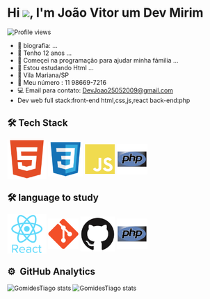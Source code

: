
 <h1 align="left">Hi <img src="https://raw.githubusercontent.com/kaueMarques/kaueMarques/master/hi.gif" width="30px">, I'm João Vitor um Dev Mirim</h1>
<p align="left"> <img src="https://komarev.com/ghpvc/?username=GomidesTiago&color=green" alt="Profile views" width="100px" /> </p>


- 🔭 biografia: ...
- 🌱 Tenho 12 anos ...
- 👯 Começei na programação para ajudar minha fámilia ...
- 🤔 Estou estudando Html ...
- 📍  Vila Mariana/SP
- 💬 Meu número : 11 98669-7216
- 💻 Email para contato: DevJoao25052009@gmail.com
- Dev web full stack:front-end html,css,js,react back-end:php


## 🛠 Tech Stack

<div>
      <img align="center" alt="HTML5" height="90" width="90" src="https://raw.githubusercontent.com/devicons/devicon/master/icons/html5/html5-plain.svg">     
      <img align="center" alt="CSS3" height="80" width="80" src="https://raw.githubusercontent.com/devicons/devicon/master/icons/css3/css3-original.svg">     
      <img align="center" alt="js" height="70" width="70" src="https://raw.githubusercontent.com/devicons/devicon/master/icons/javascript/javascript-plain.svg"> 
      <img align="center" alt="git" height="70" width="70" src="https://raw.githubusercontent.com/devicons/devicon/master/icons/php/php-original.svg">
      

             
      
</div>

## 🛠 language to study

<div>
     <img align="center" alt="react" height="90" width="90" src="https://raw.githubusercontent.com/devicons/devicon/master/icons/react/react-original-wordmark.svg">
     <img align="center" alt="git" height="70" width="70" src="https://raw.githubusercontent.com/devicons/devicon/master/icons/git/git-original.svg">     
     <img align="center" alt="github" height="80" width="80" src="https://raw.githubusercontent.com/devicons/devicon/master/icons/github/github-original.svg">
     <img align="center" alt="git" height="70" width="70" src="https://raw.githubusercontent.com/devicons/devicon/master/icons/php/php-original.svg">
      
<div/>
     

## ⚙️ &nbsp;GitHub Analytics

<p align="left">
    <img width="350em" src="https://github-readme-stats.vercel.app/api?username=GomidesTiago&theme=chartreuse-dark" alt="GomidesTiago stats"/>
    <img width="50%" src = "https://github-readme-stats.vercel.app/api/top-langs/?username=Gomidestiago&layout=compact&theme=chartreuse-dark" alt="GomidesTiago stats"/>
</p>
